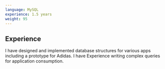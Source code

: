 ```yaml
---
language: MySQL
experience: 1.5 years
weight: 95
---
```


## Experience
I have designed and implemented database structures for various apps including a prototype for Adidas. I have Experience writing complex queries for application consumption.